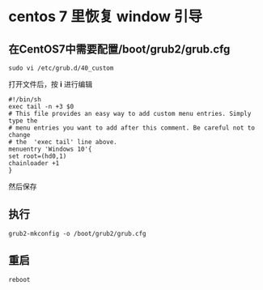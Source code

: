 # centos 7 里恢复 window 引导

## 在CentOS7中需要配置/boot/grub2/grub.cfg

```shell
sudo vi /etc/grub.d/40_custom
```

打开文件后，按 **i** 进行编辑

```shell
#!/bin/sh
exec tail -n +3 $0
# This file provides an easy way to add custom menu entries. Simply type the 
# menu entries you want to add after this comment. Be careful not to change
# the  'exec tail' line above.
menuentry 'Windows 10'{
set root=(hd0,1)
chainloader +1
}
```

然后保存

## 执行
```shell
grub2-mkconfig -o /boot/grub2/grub.cfg
```

## 重启
```shell
reboot
```
